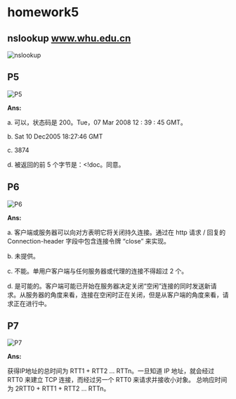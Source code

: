 # homework5

## nslookup www.whu.edu.cn

![nslookup](/resource/nslookup.png)

## P5

![P5](/resource/P5.png)

**Ans:**

a. 可以，状态码是 200。Tue，07 Mar 2008 12 : 39 : 45 GMT。

b. Sat 10 Dec2005 18:27:46 GMT

c. 3874

d.  被返回的前 5 个字节是：<!doc。同意。

## P6

![P6](/resource/P6.png)



**Ans:**

a.  客户端或服务器可以向对方表明它将关闭持久连接。通过在 http 请求 / 回复的 Connection-header 字段中包含连接令牌 “close” 来实现。

b. 未提供。

c. 不能。单用户客户端与任何服务器或代理的连接不得超过 2 个。

d. 是可能的。客户端可能已开始在服务器决定关闭“空闲”连接的同时发送新请求。从服务器的角度来看，连接在空闲时正在关闭，但是从客户端的角度来看，请求正在进行中。

## P7

![P7](/resource/P7.png)

**Ans:**

获得IP地址的总时间为 RTT1 + RTT2 ... RTTn。一旦知道 IP 地址，就会经过 RTT0 来建立 TCP 连接，而经过另一个 RTT0 来请求并接收小对象。 总响应时间为 2RTT0 + RTT1 + RTT2 ... RTTn。
